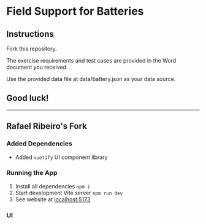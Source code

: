 # Field Support for Batteries

## Instructions

Fork this repository.

The exercise requirements and test cases are provided in the Word document you received.

Use the provided data file at data/battery.json as your data source.

## Good luck!

---

## Rafael Ribeiro's Fork

### Added Dependencies
- Added `vuetify` UI component library

### Running the App
1. Install all dependencies `npm i` 
2. Start development Vite server `npm run dev`
3. See website at [localhost:5173](http://localhost:5173/)

### UI